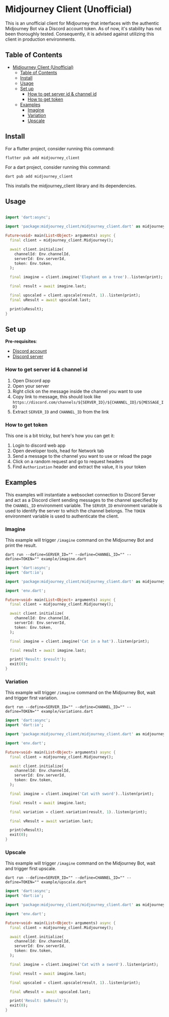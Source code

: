 # Midjourney Client (Unofficial)

This is an unofficial client for Midjourney that interfaces with the authentic Midjourney Bot via a Discord account token. As of now, it's stability has not been thoroughly tested. Consequently, it is advised against utilizing this client in production environments.

## Table of Contents

- [Midjourney Client (Unofficial)](#midjourney-client-unofficial)
  - [Table of Contents](#table-of-contents)
  - [Install](#install)
  - [Usage](#usage)
  - [Set up](#set-up)
    - [How to get server id \& channel id](#how-to-get-server-id--channel-id)
    - [How to get token](#how-to-get-token)
  - [Examples](#examples)
    - [Imagine](#imagine)
    - [Variation](#variation)
    - [Upscale](#upscale)

## Install

For a flutter project, consider running this command:

```shell
flutter pub add midjourney_client
```

For a dart project, consider running this command:

```shell
dart pub add midjourney_client
```

This installs the midjourney_client library and its dependencies.

## Usage

```dart

import 'dart:async';

import 'package:midjourney_client/midjourney_client.dart' as midjourney_client;

Future<void> main(List<Object> arguments) async {
  final client = midjourney_client.Midjourney();

  await client.initialize(
    channelId: Env.channelId,
    serverId: Env.serverId,
    token: Env.token,
  );

  final imagine = client.imagine('Elephant on a tree')..listen(print);

  final result = await imagine.last;

  final upscaled = client.upscale(result, 1)..listen(print);
  final uResult = await upscaled.last;

  print(uResult);
}

```

## Set up

__Pre-requisites__:

- [Discord account](https://discord.com/register)
- [Discord server](https://support.discord.com/hc/en-us/articles/204849977-How-do-I-create-a-server-)

### How to get server id & channel id

1. Open Discord app
2. Open your server
3. Right click on the message inside the channel you want to use
4. Copy link to message, this should look like `https://discord.com/channels/${SERVER_ID}/${CHANNEL_ID}/${MESSAGE_ID}`
5. Extract `SERVER_ID` and `CHANNEL_ID` from the link

### How to get token

This one is a bit tricky, but here's how you can get it:

1. Login to discord web app
2. Open developer tools, head for Network tab
3. Send a message to the channel you want to use or reload the page
4. Click on a random request and go to request headers
5. Find `Authorization` header and extract the value, it is your token

## Examples

This examples will instantiate a websocket connection to Discord Server and act as a Discord client sending messages to the channel specified by the `CHANNEL_ID` environment variable. The `SERVER_ID` environment variable is used to identify the server to which the channel belongs. The `TOKEN` environment variable is used to authenticate the client.

### Imagine

This example will trigger `/imagine` command on the Midjourney Bot and print the result.

```shell
dart run --define=SERVER_ID="" --define=CHANNEL_ID="" --define=TOKEN="" example/imagine.dart
```

```dart
import 'dart:async';
import 'dart:io';

import 'package:midjourney_client/midjourney_client.dart' as midjourney_client;

import 'env.dart';

Future<void> main(List<Object> arguments) async {
  final client = midjourney_client.Midjourney();

  await client.initialize(
    channelId: Env.channelId,
    serverId: Env.serverId,
    token: Env.token,
  );

  final imagine = client.imagine('Cat in a hat')..listen(print);

  final result = await imagine.last;

  print('Result: $result');
  exit(0);
}
```

### Variation

This example will trigger `/imagine` command on the Midjourney Bot, wait and trigger first variation.

```shell
dart run --define=SERVER_ID="" --define=CHANNEL_ID="" --define=TOKEN="" example/variations.dart
```

```dart
import 'dart:async';
import 'dart:io';

import 'package:midjourney_client/midjourney_client.dart' as midjourney_client;

import 'env.dart';

Future<void> main(List<Object> arguments) async {
  final client = midjourney_client.Midjourney();

  await client.initialize(
    channelId: Env.channelId,
    serverId: Env.serverId,
    token: Env.token,
  );

  final imagine = client.imagine('Cat with sword')..listen(print);

  final result = await imagine.last;

  final variation = client.variation(result, 1)..listen(print);

  final vResult = await variation.last;

  print(vResult);
  exit(0);
}
```

### Upscale

This example will trigger `/imagine` command on the Midjourney Bot, wait and trigger first upscale.

```shell
dart run --define=SERVER_ID="" --define=CHANNEL_ID="" --define=TOKEN="" example/upscale.dart
```

```dart
import 'dart:async';
import 'dart:io';

import 'package:midjourney_client/midjourney_client.dart' as midjourney_client;

import 'env.dart';

Future<void> main(List<Object> arguments) async {
  final client = midjourney_client.Midjourney();

  await client.initialize(
    channelId: Env.channelId,
    serverId: Env.serverId,
    token: Env.token,
  );

  final imagine = client.imagine('Cat with a sword')..listen(print);

  final result = await imagine.last;

  final upscaled = client.upscale(result, 1)..listen(print);

  final uResult = await upscaled.last;

  print('Result: $uResult');
  exit(0);
}
```
